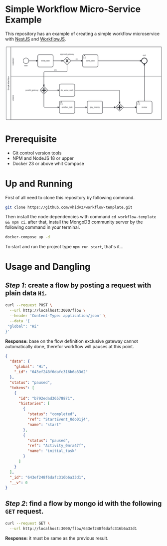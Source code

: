 # Simple Workflow Micro-Service Example

This repository has an example of creating a simple workflow microservice with [NestJS](https://github.com/nestjs/nest) and [WorkflowJS](https://github.com/vhidvz/workflow-js).

![Simple Workflow](./diagram.svg)

# Prerequisite

- Git control version tools
- NPM and NodeJS 18 or upper
- Docker 23 or above whit Compose

# Up and Running

First of all need to clone this repository by following command.

```sh
git clone https://github.com/vhidvz/workflow-template.git
```

Then install the node dependencies with command `cd workflow-template && npm ci`. after that, install the MongoDB community server by the following command in your terminal.

```sh
docker-compose up -d
```

To start and run the project type `npm run start`, that's it...

# Usage and Dangling

## _Step 1_: create a flow by posting a request with plain data `Hi`.

```sh
curl --request POST \
  --url http://localhost:3000/flow \
  --header 'Content-Type: application/json' \
  --data '{
 "global": "Hi"
}'
```

__Response:__ base on the flow definition exclusive gateway cannot automatically done, therefor workflow will pauses at this point.

```json
{
  "data": {
    "global": "Hi",
    "_id": "643ef248f6dafc316b6a33d2"
  },
  "status": "paused",
  "tokens": [
    {
      "id": "b792edad36578871",
      "histories": [
        {
          "status": "completed",
          "ref": "StartEvent_0do01j4",
          "name": "start"
        },
        {
          "status": "paused",
          "ref": "Activity_0mra47f",
          "name": "initial_task"
        }
      ]
    }
  ],
  "_id": "643ef248f6dafc316b6a33d1",
  "__v": 0
}
```

## _Step 2_: find a flow by mongo id with the following `GET` request.

```sh
curl --request GET \
  --url http://localhost:3000/flow/643ef248f6dafc316b6a33d1
```

__Response:__ it must be same as the previous result.
